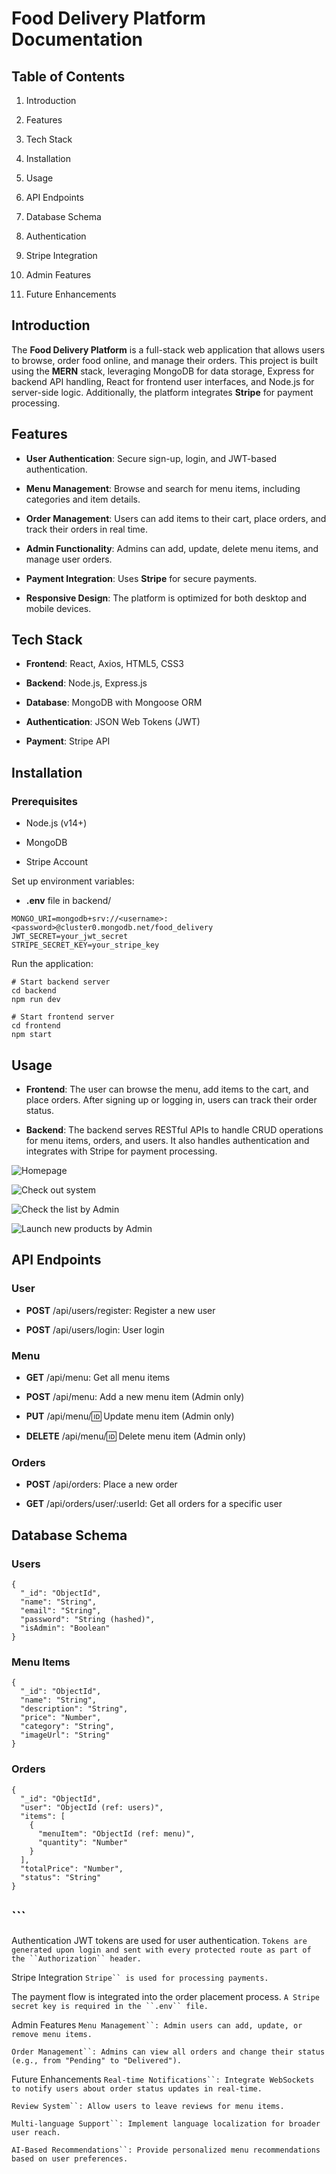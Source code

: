 # Food Delivery Platform Documentation

## **Table of Contents**

1. Introduction

2. Features

3. Tech Stack

4. Installation

5. Usage

6. API Endpoints

7. Database Schema

8. Authentication

9. Stripe Integration

10. Admin Features

11. Future Enhancements

## **Introduction**

The **Food Delivery Platform** is a full-stack web application that allows users to browse, order food online, and manage their orders. This project is built using the **MERN** stack, leveraging MongoDB for data storage, Express for backend API handling, React for frontend user interfaces, and Node.js for server-side logic. Additionally, the platform integrates **Stripe** for payment processing.

## **Features**

- **User Authentication**: Secure sign-up, login, and JWT-based authentication.

- **Menu Management**: Browse and search for menu items, including categories and item details.

- **Order Management**: Users can add items to their cart, place orders, and track their orders in real time.

- **Admin Functionality**: Admins can add, update, delete menu items, and manage user orders.

- **Payment Integration**: Uses **Stripe** for secure payments.

- **Responsive Design**: The platform is optimized for both desktop and mobile devices.

## **Tech Stack**

- **Frontend**: React, Axios, HTML5, CSS3

- **Backend**: Node.js, Express.js

- **Database**: MongoDB with Mongoose ORM

- **Authentication**: JSON Web Tokens (JWT)

- **Payment**: Stripe API

## **Installation**

### **Prerequisites**

- Node.js (v14+)

- MongoDB

- Stripe Account

Set up environment variables:

- **.env** file in backend/

```
MONGO_URI=mongodb+srv://<username>:<password>@cluster0.mongodb.net/food_delivery
JWT_SECRET=your_jwt_secret
STRIPE_SECRET_KEY=your_stripe_key
```
Run the application:

```
# Start backend server
cd backend
npm run dev

# Start frontend server
cd frontend
npm start
```
## **Usage**

- **Frontend**: The user can browse the menu, add items to the cart, and place orders. After signing up or logging in, users can track their order status.

- **Backend**: The backend serves RESTful APIs to handle CRUD operations for menu items, orders, and users. It also handles authentication and integrates with Stripe for payment processing.

![Homepage](Image_1.png)

![Check out system](Image_2.png)

![Check the list by Admin](Image_3.png)

![Launch new products by Admin](Image_4.png)

## **API Endpoints**

### **User**

- **POST** /api/users/register: Register a new user

- **POST** /api/users/login: User login

### **Menu**

- **GET** /api/menu: Get all menu items

- **POST** /api/menu: Add a new menu item (Admin only)

- **PUT** /api/menu/:id: Update menu item (Admin only)

- **DELETE** /api/menu/:id: Delete menu item (Admin only)

### **Orders**

- **POST** /api/orders: Place a new order

- **GET** /api/orders/user/:userId: Get all orders for a specific user

## **Database Schema**

### **Users**

```
{
  "_id": "ObjectId",
  "name": "String",
  "email": "String",
  "password": "String (hashed)",
  "isAdmin": "Boolean"
}
```
### **Menu Items**

```
{
  "_id": "ObjectId",
  "name": "String",
  "description": "String",
  "price": "Number",
  "category": "String",
  "imageUrl": "String"
}
```
### **Orders**

```
{
  "_id": "ObjectId",
  "user": "ObjectId (ref: users)",
  "items": [
    {
      "menuItem": "ObjectId (ref: menu)",
      "quantity": "Number"
    }
  ],
  "totalPrice": "Number",
  "status": "String"
}
```
## ```
Authentication
JWT tokens are used for user authentication.
`Tokens are generated upon login and sent with every protected route as part of the ``Authorization`` header.`


Stripe Integration
`Stripe`` is used for processing payments.`

The payment flow is integrated into the order placement process.
`A Stripe secret key is required in the ``.env`` file.`


Admin Features
`Menu Management``: Admin users can add, update, or remove menu items.`

`Order Management``: Admins can view all orders and change their status (e.g., from "Pending" to "Delivered").`


Future Enhancements
`Real-time Notifications``: Integrate WebSockets to notify users about order status updates in real-time.`

`Review System``: Allow users to leave reviews for menu items.`

`Multi-language Support``: Implement language localization for broader user reach.`

`AI-Based Recommendations``: Provide personalized menu recommendations based on user preferences.`


